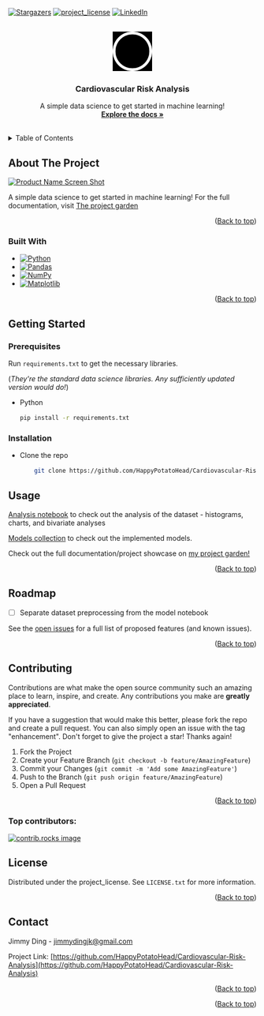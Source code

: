 <a id="readme-top"></a>

<!-- PROJECT SHIELDS -->
<!--
*** I'm using markdown "reference style" links for readability.
*** Reference links are enclosed in brackets [ ] instead of parentheses ( ).
*** See the bottom of this document for the declaration of the reference variables
*** for contributors-url, forks-url, etc. This is an optional, concise syntax you may use.
*** https://www.markdownguide.org/basic-syntax/#reference-style-links
-->
<!-- [![Contributors][contributors-shield]][contributors-url] -->
<!-- [![Forks][forks-shield]][forks-url] -->
[![Stargazers][stars-shield]][stars-url]
[![project_license][license-shield]][license-url]
[![LinkedIn][linkedin-shield]][linkedin-url]
<!-- [![Issues][issues-shield]][issues-url] -->


<!-- PROJECT LOGO -->
<br />
<div align="center">
  <a href="https://github.com/HappyPotatoHead/Cardiovascular-Risk-Analysis">
    <img src="images/logo_light.png" alt="Logo" width="80" height="80">
  </a>

<h3 align="center">Cardiovascular Risk Analysis</h3>

  <p align="center">
    A simple data science to get started in machine learning!
    <br />
    <a href="https://github.com/HappyPotatoHead/Cardiovascular-Risk-Analysis"><strong>Explore the docs »</strong></a>
    <br />
    <br />
    <!-- <a href="https://github.com/HappyPotatoHead/Cardiovascular-Risk-Analysis">View Demo</a>
    &middot;
    <a href="https://github.com/HappyPotatoHead/Cardiovascular-Risk-Analysis/issues/new?labels=bug&template=bug-report---.md">Report Bug</a>
    &middot;
    <a href="https://github.com/HappyPotatoHead/Cardiovascular-Risk-Analysis/issues/new?labels=enhancement&template=feature-request---.md">Request Feature</a> -->
  </p>
</div>



<!-- TABLE OF CONTENTS -->
<details>
  <summary>Table of Contents</summary>
  <ol>
    <li>
      <a href="#about-the-project">About The Project</a>
      <ul>
        <li><a href="#built-with">Built With</a></li>
      </ul>
    </li>
    <li>
      <a href="#getting-started">Getting Started</a>
      <ul>
        <li><a href="#prerequisites">Prerequisites</a></li>
        <li><a href="#installation">Installation</a></li>
      </ul>
    </li>
    <li><a href="#usage">Usage</a></li>
    <li><a href="#roadmap">Roadmap</a></li>
    <li><a href="#contributing">Contributing</a></li>
    <li><a href="#license">License</a></li>
    <li><a href="#contact">Contact</a></li>
    <li><a href="#acknowledgments">Acknowledgments</a></li>
  </ol>
</details>



<!-- ABOUT THE PROJECT -->
## About The Project

[![Product Name Screen Shot][product-screenshot]](https://example.com)

A simple data science to get started in machine learning! For the full documentation, visit [The project garden]("https://happypotatohead.github.io/project-garden/Data-Analysis--and--Machine-Learning/Cardiovascular-Risk-Analysis")


<p align="right">(<a href="#readme-top">Back to top</a>)</p>



### Built With

* [![Python][Python]][Python-url]
* [![Pandas][Pandas]][Pandas-url]
* [![NumPy][NumPy]][NumPy-url]
* [![Matplotlib][Matplotlib]][Matplotlib-url]

<!-- * [![Next][Next.js]][Next-url]
* [![React][React.js]][React-url]
* [![Vue][Vue.js]][Vue-url]
* [![Angular][Angular.io]][Angular-url]
* [![Svelte][Svelte.dev]][Svelte-url]
* [![Laravel][Laravel.com]][Laravel-url]
* [![Bootstrap][Bootstrap.com]][Bootstrap-url]
* [![JQuery][JQuery.com]][JQuery-url] -->

<p align="right">(<a href="#readme-top">Back to top</a>)</p>



<!-- GETTING STARTED -->
## Getting Started

### Prerequisites

Run `requirements.txt` to get the necessary libraries. 

(*They're the standard data science libraries. Any sufficiently updated version would do!*)
* Python
  ```sh
  pip install -r requirements.txt
  ```

### Installation

* Clone the repo
    ```sh
        git clone https://github.com/HappyPotatoHead/Cardiovascular-Risk-Analysis.git
    ```

<!-- USAGE EXAMPLES -->
## Usage

[Analysis notebook](https://github.com/HappyPotatoHead/Cardiovascular-Risk-Analysis/blob/main/analysis.ipynb) to check out the analysis of the dataset - histograms, charts, and bivariate analyses

[Models collection](https://github.com/HappyPotatoHead/Cardiovascular-Risk-Analysis/tree/main/models) to check out the implemented models.  

Check out the full documentation/project showcase on [my project garden!](https://happypotatohead.github.io/project-garden/Data-Analysis--and--Machine-Learning/Cardiovascular-Risk-Analysis)


<p align="right">(<a href="#readme-top">Back to top</a>)</p>



<!-- ROADMAP -->
## Roadmap

- [ ] Separate dataset preprocessing from the model notebook 

See the [open issues](https://github.com/HappyPotatoHead/Cardiovascular-Risk-Analysis/issues) for a full list of proposed features (and known issues).

<p align="right">(<a href="#readme-top">Back to top</a>)</p>



<!-- CONTRIBUTING -->
## Contributing

Contributions are what make the open source community such an amazing place to learn, inspire, and create. Any contributions you make are **greatly appreciated**.

If you have a suggestion that would make this better, please fork the repo and create a pull request. You can also simply open an issue with the tag "enhancement".
Don't forget to give the project a star! Thanks again!

1. Fork the Project
2. Create your Feature Branch (`git checkout -b feature/AmazingFeature`)
3. Commit your Changes (`git commit -m 'Add some AmazingFeature'`)
4. Push to the Branch (`git push origin feature/AmazingFeature`)
5. Open a Pull Request

<p align="right">(<a href="#readme-top">Back to top</a>)</p>

### Top contributors:

<a href="https://github.com/HappyPotatoHead/Cardiovascular-Risk-Analysis/graphs/contributors">
  <img src="https://contrib.rocks/image?repo=HappyPotatoHead/Cardiovascular-Risk-Analysis" alt="contrib.rocks image" />
</a>



<!-- LICENSE -->
## License

Distributed under the project_license. See `LICENSE.txt` for more information.

<p align="right">(<a href="#readme-top">Back to top</a>)</p>



<!-- CONTACT -->
## Contact

Jimmy Ding - jimmydingjk@gmail.com

Project Link: [https://github.com/HappyPotatoHead/Cardiovascular-Risk-Analysis](https://github.com/HappyPotatoHead/Cardiovascular-Risk-Analysis)

<p align="right">(<a href="#readme-top">Back to top</a>)</p>



<!-- ACKNOWLEDGMENTS
## Acknowledgments

* []()
* []()
* []() -->

<p align="right">(<a href="#readme-top">Back to top</a>)</p>



<!-- MARKDOWN LINKS & IMAGES -->
<!-- https://www.markdownguide.org/basic-syntax/#reference-style-links -->
[contributors-shield]: https://img.shields.io/github/contributors/HappyPotatoHead/Cardiovascular-Risk-Analysis.svg?style=for-the-badge
[contributors-url]: https://github.com/HappyPotatoHead/Cardiovascular-Risk-Analysis/graphs/contributors

[forks-shield]: https://img.shields.io/github/forks/HappyPotatoHead/Cardiovascular-Risk-Analysis.svg?style=for-the-badge
[forks-url]: https://github.com/HappyPotatoHead/Cardiovascular-Risk-Analysis/network/members

[stars-shield]: https://img.shields.io/github/stars/HappyPotatoHead/Cardiovascular-Risk-Analysis.svg?style=for-the-badge
[stars-url]: https://github.com/HappyPotatoHead/Cardiovascular-Risk-Analysis/stargazers

[issues-shield]: https://img.shields.io/github/issues/HappyPotatoHead/Cardiovascular-Risk-Analysis.svg?style=for-the-badge
[issues-url]: https://github.com/HappyPotatoHead/Cardiovascular-Risk-Analysis/issues

[license-shield]: https://img.shields.io/github/license/HappyPotatoHead/Cardiovascular-Risk-Analysis.svg?style=for-the-badge
[license-url]: https://github.com/HappyPotatoHead/Cardiovascular-Risk-Analysis/blob/master/LICENSE.txt

[linkedin-shield]: https://img.shields.io/badge/-LinkedIn-black.svg?style=for-the-badge&logo=linkedin&colorB=555
[linkedin-url]: https://linkedin.com/in/jimmy-ding

[product-screenshot]: images/screenshot.png

[Python]: https://img.shields.io/badge/Python-3776AB?logo=python&logoColor=fff
[Python-url]: https://www.python.org/

[Pandas]: https://img.shields.io/badge/Pandas-150458?logo=pandas&logoColor=fff
[Pandas-url]: https://pandas.pydata.org/

[Matplotlib]: https://custom-icon-badges.demolab.com/badge/Matplotlib-71D291?logo=matplotlib&logoColor=fff
[Matplotlib-url]: https://matplotlib.org/

[NumPy]: https://img.shields.io/badge/NumPy-4DABCF?logo=numpy&logoColor=fff
[NumPy-url]: https://numpy.org/

[Next.js]: https://img.shields.io/badge/next.js-000000?style=for-the-badge&logo=nextdotjs&logoColor=white
[Next-url]: https://nextjs.org/
[React.js]: https://img.shields.io/badge/React-20232A?style=for-the-badge&logo=react&logoColor=61DAFB
[React-url]: https://reactjs.org/
[Vue.js]: https://img.shields.io/badge/Vue.js-35495E?style=for-the-badge&logo=vuedotjs&logoColor=4FC08D
[Vue-url]: https://vuejs.org/
[Angular.io]: https://img.shields.io/badge/Angular-DD0031?style=for-the-badge&logo=angular&logoColor=white
[Angular-url]: https://angular.io/
[Svelte.dev]: https://img.shields.io/badge/Svelte-4A4A55?style=for-the-badge&logo=svelte&logoColor=FF3E00
[Svelte-url]: https://svelte.dev/
[Laravel.com]: https://img.shields.io/badge/Laravel-FF2D20?style=for-the-badge&logo=laravel&logoColor=white
[Laravel-url]: https://laravel.com
[Bootstrap.com]: https://img.shields.io/badge/Bootstrap-563D7C?style=for-the-badge&logo=bootstrap&logoColor=white
[Bootstrap-url]: https://getbootstrap.com
[JQuery.com]: https://img.shields.io/badge/jQuery-0769AD?style=for-the-badge&logo=jquery&logoColor=white
[JQuery-url]: https://jquery.com 
